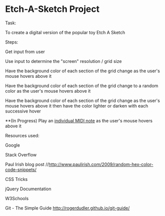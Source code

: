 # Etch-A-Sketch Project

Task:

To create a digital version of the popular toy Etch A Sketch

Steps:

Get input from user

Use input to determine the "screen" resolution / grid size

Have the background color of each section of the grid change as the user's mouse hovers above it

Have the background color of each section of the grid change to a random color as the user's mouse hovers above it

Have the background color of each section of the grid change as the user's mouse hovers above it then have the color lighter or darken with each successive hover

**(In Progress) Play an [individual MIDI note](http://newt.phys.unsw.edu.au/jw/notes.html) as the user's mouse hovers above it


Resources used:

Google

Stack Overflow

Paul Irish blog post //http://www.paulirish.com/2009/random-hex-color-code-snippets/

CSS Tricks

jQuery Documentation

W3Schools

Git - The Simple Guide http://rogerdudler.github.io/git-guide/


